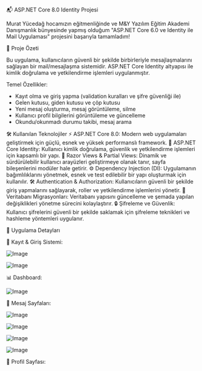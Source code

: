 📬 ASP.NET Core 8.0 Identity Projesi

Murat Yücedağ hocamızın eğitmenliğinde ve M&Y Yazılım Eğitim Akademi Danışmanlık bünyesinde yapmış olduğum "ASP.NET Core 6.0 ve Identity ile Mail Uygulaması" projesini başarıyla tamamladım!

🚀 Proje Özeti

Bu uygulama, kullanıcıların güvenli bir şekilde birbirleriyle mesajlaşmalarını sağlayan bir mail/mesajlaşma sistemidir. ASP.NET Core Identity altyapısı ile kimlik doğrulama ve yetkilendirme işlemleri uygulanmıştır.

Temel Özellikler:
 * Kayıt olma ve giriş yapma (validation kuralları ve şifre güvenliği ile)
 * Gelen kutusu, giden kutusu ve çöp kutusu
 * Yeni mesaj oluşturma, mesaj görüntüleme, silme
 * Kullanıcı profil bilgilerini görüntüleme ve güncelleme
 * Okundu/okunmadı durumu takibi, mesaj arama

🛠️ Kullanılan Teknolojiler
⚡ ASP.NET Core 8.0: Modern web uygulamaları geliştirmek için güçlü, esnek ve yüksek performanslı framework.
🔑 ASP.NET Core Identity: Kullanıcı kimlik doğrulama, güvenlik ve yetkilendirme işlemleri için kapsamlı bir yapı.
🎨 Razor Views & Partial Views: Dinamik ve sürdürülebilir kullanıcı arayüzleri geliştirmeye olanak tanır, sayfa bileşenlerini modüler hale getirir.
⚙️ Dependency Injection (DI): Uygulamanın bağımlılıklarını yönetmek, esnek ve test edilebilir bir yapı oluşturmak için kullanılır.
🛠️ Authentication & Authorization: Kullanıcıların güvenli bir şekilde giriş yapmalarını sağlayarak, roller ve yetkilendirme işlemlerini yönetir.
🔄 Veritabanı Migrasyonları: Veritabanı yapısını güncelleme ve şemada yapılan değişiklikleri yönetme sürecini kolaylaştırır.
🔒 Şifreleme ve Güvenlik: Kullanıcı şifrelerini güvenli bir şekilde saklamak için şifreleme teknikleri ve hashleme yöntemleri uygulanır.

🧰 Uygulama Detayları

🔐 Kayıt & Giriş Sistemi:

![Image](https://github.com/user-attachments/assets/67d95ad5-e534-4c8b-9c56-fc95dd3caf0d)

![Image](https://github.com/user-attachments/assets/90d323ab-9e8c-4700-98de-50ff88c95261)

📊 Dashboard:

![Image](https://github.com/user-attachments/assets/2c26c653-3b13-4368-98ef-031162e9edf1)


📝 Mesaj Sayfaları:

![Image](https://github.com/user-attachments/assets/b2b46f01-a91f-4826-8dc6-8e9324296477)

![Image](https://github.com/user-attachments/assets/12e2e348-8f41-4474-8382-a1af9d0c583f)

![Image](https://github.com/user-attachments/assets/442e1e66-eeaa-494a-9fc1-4fbbd76812c6)

![Image](https://github.com/user-attachments/assets/c153d0ab-eb25-40da-b153-45d9f6c7f637)


👤 Profil Sayfası:


